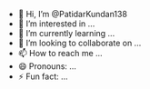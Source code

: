 - 👋 Hi, I’m @PatidarKundan138
- 👀 I’m interested in ...
- 🌱 I’m currently learning ...
- 💞️ I’m looking to collaborate on ...
- 📫 How to reach me ...
- 😄 Pronouns: ...
- ⚡ Fun fact: ...

<!---
PatidarKundan138/PatidarKundan138 is a ✨ special ✨ repository because its `README.md` (this file) appears on your GitHub profile.
You can click the Preview link to take a look at your changes.
--->
<!-- git basic commands -->
<!--( 1. cd -- ) -->
<!-- (2. mkdir name) -->
<!-- (3. cd name) -->
<!-- (4. ls -a) -->
<!-- (5. git init ) -->
<!-- (6. git status ) -->
<!-- (7. git add .) -->
<!-- (8. git commit -m "message") -->
<!-- (9. git remote add origin "link") -->
<!-- (10. git remote -v) -->
<!-- (11. git branch) -->
<!-- (12. git branch -M "change name") -->
<!-- (13. git puch -u origin main) -->
<!-- (14. ) -->
